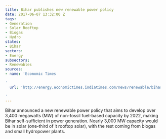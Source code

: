 ```yaml
---
title: Bihar publishes new renewable power policy
date: 2017-06-07 13:32:00 Z
tags:
- Generation
- Solar Rooftop
- Biogas
- Hydro
states:
- Bihar
sectors:
- Energy
subsectors:
- Renewables
sources:
- name: 'Economic Times

'
  url: 'http://energy.economictimes.indiatimes.com/news/renewable/bihar-announces-mega-renewable-power-policy-to-add-3400-mw-in-five-years/58895992

'
---
```


Bihar announced a new renewable power policy that aims to develop over 3,400 megawatts (MW) of non-fossil fuel-based capacity by 2022, making Bihar self-sufficient in power generation. Nearly 3,000 MW capacity would be in solar (one-third of it rooftop solar), with the rest coming from biogas and small hydropower plants.
